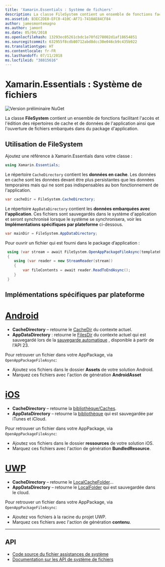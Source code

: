 ```yaml
---
title: 'Xamarin.Essentials : Système de fichiers'
description: La classe FileSystem contient un ensemble de fonctions facilitant l'accès et l'édition des répertoires de cache et de données de l'application ainsi que l'ouverture de fichiers embarqués dans du package d'application.
ms.assetid: B3EC2DE0-EFC0-410C-AF71-7410AE84CF84
author: jamesmontemagno
ms.author: jamont
ms.date: 05/04/2018
ms.openlocfilehash: 13293ec05261cbdc1e70fd278002d1af18654851
ms.sourcegitcommit: 632955f8cdb80712abd8dcc30e046cb9c435b922
ms.translationtype: HT
ms.contentlocale: fr-FR
ms.lasthandoff: 07/11/2018
ms.locfileid: "38815616"
---
```

# <a name="xamarinessentials-file-system-helpers"></a>Xamarin.Essentials : Système de fichiers

![Version préliminaire NuGet](~/media/shared/pre-release.png)

La classe **FileSystem** contient un ensemble de fonctions facilitant l'accès et l'édition des répertoires de cache et de données de l'application ainsi que l'ouverture de fichiers embarqués dans du package d'application.

## <a name="using-file-system-helpers"></a>Utilisation de **FileSystem**

Ajoutez une référence à Xamarin.Essentials dans votre classe :

```csharp
using Xamarin.Essentials;
```

Le répertoire `CacheDirectory` contient les **données en cache**. Les données en cache sont les données devant être plus persistantes que les données temporaires mais qui ne sont pas indispensables au bon fonctionnement de l'application.

```csharp
var cacheDir = FileSystem.CacheDirectory;
```

Le répertoire `AppDataDirectory` contient les **données embarquées avec l'application**. Ces fichiers sont sauvegardés dans le système d'application et seront synchronisé lorsque le système se synchronisera, voir les **Implémentations spécifiques par plateforme** ci-dessous.

```csharp
var mainDir = FileSystem.AppDataDirectory;
```

Pour ouvrir un fichier qui est fourni dans le package d’application :

```csharp
 using (var stream = await FileSystem.OpenAppPackageFileAsync(templateFileName))
 {
    using (var reader = new StreamReader(stream))
    {
        var fileContents = await reader.ReadToEndAsync();
    }
 }
```

## <a name="platform-implementation-specifics"></a>Implémentations spécifiques par plateforme

# <a name="androidtabandroid"></a>[Android](#tab/android)

- **CacheDirectory** – retourne le [CacheDir](https://developer.android.com/reference/android/content/Context.html#getCacheDir) du contexte actuel.
- **AppDataDirectory** : retourne le [FilesDir](https://developer.android.com/reference/android/content/Context.html#getFilesDir) du contexte actuel qui est sauvegardé lors de la [sauvegarde automatique](https://developer.android.com/guide/topics/data/autobackup.html) , disponible à partir de l'API 23.

Pour retrouver un fichier dans votre AppPackage, via `OpenAppPackageFileAsync`:

- Ajoutez vos fichiers dans le dossier **Assets** de votre solution Android.
- Marquez ces fichiers avec l'action de génération **AndroidAsset**

# <a name="iostabios"></a>[iOS](#tab/ios)

- **CacheDirectory** – retourne la [bibliothèque/Caches](https://developer.apple.com/library/content/documentation/FileManagement/Conceptual/FileSystemProgrammingGuide/FileSystemOverview/FileSystemOverview.html).
- **AppDataDirectory** – retourne la [bibliothèque](https://developer.apple.com/library/content/documentation/FileManagement/Conceptual/FileSystemProgrammingGuide/FileSystemOverview/FileSystemOverview.html) qui est sauvegardée par iTunes et iCloud.

Pour retrouver un fichier dans votre AppPackage, via `OpenAppPackageFileAsync`:

- Ajoutez vos fichiers dans le dossier **ressources** de votre solution iOS.
- Marquez ces fichiers avec l'action de génération **BundledResource**.

# <a name="uwptabuwp"></a>[UWP](#tab/uwp)

- **CacheDirectory** – retourne le [LocalCacheFolder](https://docs.microsoft.com/en-us/uwp/api/windows.storage.applicationdata.localcachefolder#Windows_Storage_ApplicationData_LocalCacheFolder)...
- **AppDataDirectory** – retourne le [LocalFolder](https://docs.microsoft.com/en-us/uwp/api/windows.storage.applicationdata.localfolder#Windows_Storage_ApplicationData_LocalFolder) qui est sauvegardée dans le cloud.

Pour retrouver un fichier dans votre AppPackage, via `OpenAppPackageFileAsync`:

- Ajoutez vos fichiers à la racine du projet UWP.
- Marquez ces fichiers avec l'action de génération **contenu**.

--------------

## <a name="api"></a>API

- [Code source du fichier assistances de système](https://github.com/xamarin/Essentials/tree/master/Xamarin.Essentials/FileSystem)
- [Documentation sur les API de système de fichiers](xref:Xamarin.Essentials.FileSystem)

